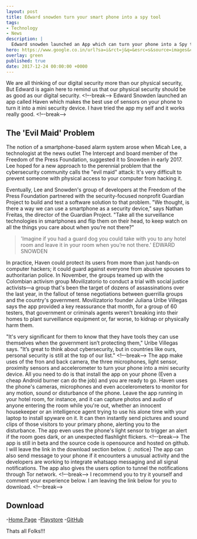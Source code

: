 ```yaml
---
layout: post
title: Edward snowden turn your smart phone into a spy tool
tags:
- Technology
- News
description: |
  Edward snowden launched an App which can turn your phone into a Spy tool
hero: https://www.google.co.in/url?sa=i&rct=j&q=&esrc=s&source=images&cd=&cad=rja&uact=8&ved=0ahUKEwjCt5iO8qLYAhUJMo8KHXVuBkoQjRwIBw&url=http%3A%2F%2Fwww.businessinsider.com%2Fedward-snowden-haven-security-app-2017-12&psig=AOvVaw12WNhBBQRgB7pgYvi2Ocde&ust=1514213258025718
overlay: green
published: true
date: 2017-12-24 00:00:00 +0000
---
```


We are all thinking of our digital security more than our physical security, But Edward is again here to remind us that our physical security
should be as good as our digital security.
<!–-break-–>
Edward Snowden launched an app called Haven which makes the best use of sensors on your phone to turn it into a mini security device. I have tried
the app my self and it works really good.
<!–-break-–>
## The 'Evil Maid' Problem
The notion of a smartphone-based alarm system arose when Micah Lee, a technologist at the news outlet The Intercept and board member of the Freedom of the Press Foundation, suggested it to Snowden in early 2017. Lee hoped for a new approach to the perennial problem that the cybersecurity community calls the "evil maid" attack: It's very difficult to prevent someone with physical access to your computer from hacking it.

Eventually, Lee and Snowden's group of developers at the Freedom of the Press Foundation partnered with the security-focused nonprofit Guardian Project to build and test a software solution to that problem. "We thought, is there a way we can use a smartphone as a security device," says Nathan Freitas, the director of the Guardian Project. "Take all the surveillance technologies in smartphones and flip them on their head, to keep watch on all the things you care about when you’re not there?"

>'Imagine if you had a guard dog you could take with you to any hotel room and leave it in your room when you’re not there.'
EDWARD SNOWDEN

In practice, Haven could protect its users from more than just hands-on computer hackers; it could guard against everyone from abusive spouses to authoritarian police. In November, the groups teamed up with the Colombian activism group Movilizatorio to conduct a trial with social justice activists—a group that's been the target of dozens of assassinations over the last year, in the fallout of tense negotiations between guerrilla groups and the country's government. Movilizatorio founder Juliana Uribe Villegas says the app provided a key reassurance that month, for a group of 60 testers, that government or criminals agents weren't breaking into their homes to plant surveillance equipment or, far worse, to kidnap or physically harm them.

"It's very significant for them to know that they have tools they can use themselves when the government isn’t protecting them," Uribe Villegas says. "It’s great to think about cybersecurity, but in countries like ours, personal security is still at the top of our list."
<!–-break-–>
The app make uses of the fron and back camera, the three microphones, light sensor, proximity sensors and accelerometer to turn your phone into 
a mini security device. All you need to do is that install the app on your phone (Even a cheap Android burner can do the job) and you are ready to go.
Haven uses the phone's cameras, microphones and even accelerometers to monitor for any motion, sound or disturbance of the phone. Leave the app running in your hotel room, for instance, and it can capture photos and audio of anyone entering the room while you're out, whether an innocent housekeeper or an intelligence agent trying to use his alone time with your laptop to install spyware on it. It can then instantly send pictures and sound clips of those visitors to your primary phone, alerting you to the disturbance. The app even uses the phone's light sensor to trigger an alert if the room goes dark, or an unexpected flashlight flickers.
<!–-break-–>
The app is still in beta and the source code is opensource and hosted on github. I will leave the link in the download section below.
{: .notice}
The app can also send message to your phone if it encounters a unusual activity and the developers are working to integrate whatsapp messaging
and all signal notifications. The app also gives the users option to tunnel the notifications through Tor network.
<!–-break-–>
I recommend you to try it yourself and comment your experience below. I am leaving the link below for you to download.
<!–-break-–>
## Download
-<a href="https://guardianproject.github.io/haven/">Home Page</a>
-<a href="https://play.google.com/store/apps/details?id=org.havenapp.main">Playstore</a>
-<a href="https://github.com/guardianproject/haven">GitHub</a>

Thats all Folks!!!
